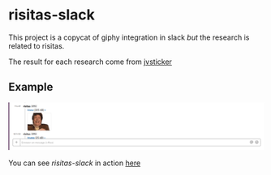 # risitas-slack

This project is a copycat of giphy integration in slack *but* the research is related to risitas.

The result for each research come from [jvsticker](https://jvsticker.com)

## Example 
![Example](/preview.png)

You can see *risitas-slack* in action [here](/preview.m4v)
